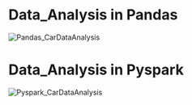 # Data_Analysis in Pandas

![Pandas_CarDataAnalysis](https://github.com/user-attachments/assets/82937375-6c62-42f8-bcbf-2a7dd81fc820)

# Data_Analysis in Pyspark

![Pyspark_CarDataAnalysis](https://github.com/user-attachments/assets/aa98f341-219d-4431-a02a-869feca6e862)
